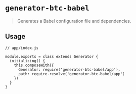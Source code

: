 # `generator-btc-babel`

> Generates a Babel configuration file and dependencies.

## Usage

```
// app/index.js

module.exports = class extends Generator {
  initializing() {
    this.composeWith({
      Generator: require('generator-btc-babel/app'),
      path: require.resolve('generator-btc-babel/app')
    })
  }
}
```
